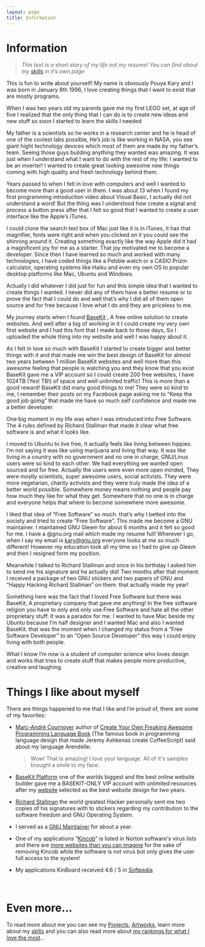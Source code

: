 ```yaml
---
layout: page
title: Information
---
```


# Information

> *This text is a short story of my life not my resume! You can find about my [skills](http://kary.us/skills) in it’s own page*

This is fun to write about yourself! My name is obviously Pouya Kary and I was born in January 8th 1996, I love creating things that I want to exist that are mostly programs.<br>

When I was two years old my parents gave me my first LEGO set, at age of five I realized that the only thing that I can do is to create new ideas and new stuff so soon I started to learn the skills I needed<br>

My father is a scientists so he works in a research center and he is head of one of the coolest labs possible, He’s job is like working in NASA, you see giant hight technology devices which most of them are made by my father’s team. Seeing those guys building anything they wanted was amazing. It was just when I understand what I want to do with the rest of my life: I wanted to be an inverter! I wanted to create great looking awesome new things coming with high quality and fresh technology behind them.<br>

Years passed to when I felt in love with computers and well I wanted to become more than a good user in them. I was about 13 when I found my first programming introduction video about Visual Basic, I actually did not understand a word! But the thing was I understood how create a signal and process a button press after that I felt so good that I wanted to create a user interface like the Apple’s iTunes.<br>

I could clone the search text box of Mac just like it is in iTunes, it has that magnifier, fonts were right and when you clicked on it you could see the shinning around it. Creating something exactly like the way Apple did it had a magnificent joy for me as a starter. That joy motivated me to become a developer. Since then I have learned so much and worked with many technologies, I have coded things like a Pebble watch or a CASIO Prizm calculator, operating systems like Haiku and even my own OS to popular desktop platforms like Mac, Ubuntu and Windows.<br>

Actually I did whatever I did just for fun and this simple idea that I wanted to create things I wanted. I never did any of them have a better resume or to prove the fact that I could do and well that’s why I did all of them open source and for free because I love what I do and they are priceless to me.<br>

My journey starts when I found [BaseKit](http://www.basekit.com) 
, A free online solution to create websites. And well after a big of working in it I could create my very own first website and I had this font that I made back to those days, So I uploaded the whole thing into my website and well I was happy about it.<br>

As I felt in love so much with BaseKit I started to create bigger and better things with it and that made me win the best design of BaseKit for almost two years between 1 million BaseKit websites and well more than this awesome feeling that people is watching you and they know that you exist BaseKit gave me a VIP account so I could create 200 free websites, I have 1024TB (Yes! TB!) of space and well unlimited traffic! This is more than a good reward! BaseKit did many good things to me! They were so kind to me, I remember their posts on my Facebook page asking me to “Keep the good job going” that made me have so much self confidence and made me a better developer<br>

One big moment in my life was when I was introduced into Free Software. The 4 rules defined by Richard Stallman that made it clear what free software is and what it looks like.<br>

I moved to Ubuntu to live free, It actually feels like living between hippies. I’m not saying it was like using marijuana and living that way. It was like living in a country with no government and no one in charge, GNU/Linus users were so kind to each other. We had everything we wanted open sourced and for free. Actually the users were even more open minded, They were mostly scientists, super awesome users, social activists. They were more vegetarian, charity activists and they were truly made the idea of a better world possible. Somewhere money means nothing and people pay how much they like for what they get. Somewhere that no one is in charge and everyone helps that where to become somewhere more awesome. <br>

I liked that idea of “Free Software” so much. that’s why I betted into the society and tried to create “Free Software”. This made me become a GNU maintainer. I maintained GNU Gleem for about 6 months and it felt so good for me. I have a @gnu.org mail which made my resume full! Wherever I go, when I say my email is kary@gnu.org everyone looks at me so much different! However my education took all my time so I had to give up Gleem and then I resigned form my position.<br>

Meanwhile I talked to Richard Stallman and once in his birthday I asked him to send me his signature and he actually did! Two months after that moment I received a package of two GNU stickers and two papers of GNU and “Happy Hacking Richard Stallman” on them. that actually made my year!<br>

Something here was the fact that I loved Free Software but there was BaseKit, A proprietary company that gave me anything! In the free software religion you have to only and only use Free Software and hate all the other proprietary stuff. It was a paradox for me. I wanted to have Mac beside my Ubuntu because I’m half designer and I wanted Mac and also I wanted BaseKit. that was the moment when I changed my status from a “Free Software Developer” to an “Open Source Developer” this way I could enjoy living with both people.<br>

What I know I’m now is a student of computer science who loves design and works that tries to create stuff that makes people more productive, creative and laughing.


# Things I like about myself
There are things happened to me that I like and I’m proud of, there are some of my favorites:

* [Marc-André Cournoyer](http://macournoyer.com) author of [Create Your Own Freaking Awesome Programming Language Book](http://createyourproglang.com) (The famous book in programming language design that made Jeremy Ashkenas create CoffeeScript) said about my language Arendelle:

  > Wow! 
  > That is amazing! I love your language. 
  > All of it's samples brought a smile to my face.

* [BaseKit Platform](http://www.basekit.com) one of the worlds biggest and the best online website builder gave me a BASEKIT-ONLY VIP account with unlimited resources after my [website](http://thepa.mx) selected as the best website design for two years.

* [Richard Stallman](http://www.stallman.org) the world greatest Hacker personally sent me two copies of his signatures with to stickers regarding my contribution to the software freedom and GNU Operating System.

* I served as a [GNU Maintainer](https://www.fsf.org/blogs/community/gnu-spotlight-with-karl-berry-december-2011) for about a year.

* One of my applications “[Kincob](http://thepa.mx/kincob)” is listed in Norton software's virus lists and there are [more websites than you can imagine](https://www.google.com/?gws_rd=ssl#q=Kincob+0.023+Unstable) for the sake of removing Kincob while the software is not virus but only gives the user full access to the system!

* My applications KinBoard received 4.6 / 5 in [Softpedia](http://www.softpedia.com/get/Multimedia/Graphic/Graphic-Others/KinBoard.shtml)
<br><br><br>

# Even more...
To read more about me you can see my [Projects](http://kary.us/projects), [Artworks](http://kary.us/artworks), learn more about my [skills](http://kary.us/skills) and you can also read more about [my rankings for what I love the most](http://kary.us/lists)…